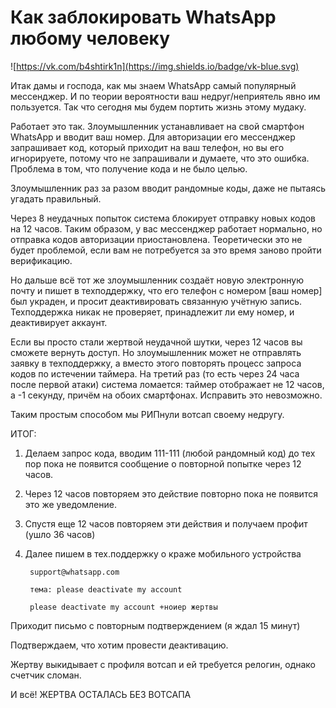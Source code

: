 # Как заблокировать WhatsApp любому человеку
![https://vk.com/b4shtirk1n](https://img.shields.io/badge/vk-blue.svg)

Итак дамы и господа, как мы знаем WhatsApp самый популярный мессенджер. И по теории вероятности ваш недруг/неприятель явно им пользуется. Так что сегодня мы будем портить жизнь этому мудаку.

Работает это так. Злоумышленник устанавливает на свой смартфон WhatsApp и вводит ваш номер. Для авторизации его мессенджер запрашивает код, который приходит на ваш телефон, но вы его игнорируете, потому что не запрашивали и думаете, что это ошибка. Проблема в том, что получение кода и не было целью.

Злоумышленник раз за разом вводит рандомные коды, даже не пытаясь угадать правильный. 

Через 8 неудачных попыток система блокирует отправку новых кодов на 12 часов. Таким образом, у вас мессенджер работает нормально, но отправка кодов авторизации приостановлена. Теоретически это не будет проблемой, если вам не потребуется за это время заново пройти верификацию.

Но дальше всё тот же злоумышленник создаёт новую электронную почту и пишет в техподдержку, что его телефон с номером [ваш номер] был украден, и просит деактивировать связанную учётную запись. Техподдержка никак не проверяет, принадлежит ли ему номер, и деактивирует аккаунт.

Если вы просто стали жертвой неудачной шутки, через 12 часов вы сможете вернуть доступ. Но злоумышленник может не отправлять заявку в техподдержку, а вместо этого повторять процесс запроса кодов по истечении таймера. На третий раз (то есть через 24 часа после первой атаки) система ломается: таймер отображает не 12 часов, а -1 секунду, причём на обоих смартфонах. Исправить это невозможно.

Таким простым способом мы РИПнули вотсап своему недругу.

ИТОГ:

1) Делаем запрос кода, вводим 111-111 (любой рандомный код) до тех пор пока не появится сообщение о повторной попытке через 12 часов.

2) Через 12 часов повторяем это действие повторно пока не появится это же уведомление.

3) Спустя еще 12 часов повторяем эти действия и получаем профит (ушло 36 часов)

4) Далее пишем в тех.поддержку о краже мобильного устройства

        support@whatsapp.com
        
        тема: please deactivate my account
        
        please deactivate my account +ноиер жертвы

Приходит письмо с повторным подтверждением (я ждал 15 минут)

Подтверждаем, что хотим провести деактивацию.

Жертву выкидывает с профиля вотсап и ей требуется релогин, однако счетчик сломан.

И всё! ЖЕРТВА ОСТАЛАСЬ БЕЗ ВОТСАПА
